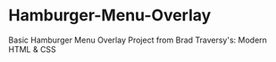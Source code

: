 # Hamburger-Menu-Overlay
Basic Hamburger Menu Overlay Project from Brad Traversy's: Modern HTML &amp; CSS 
